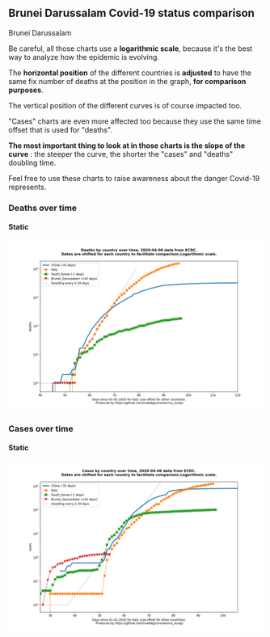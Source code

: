 ## Brunei Darussalam Covid-19 status comparison 

Brunei Darussalam



Be careful, all those charts use a **logarithmic scale**, because it's the best way to analyze how the epidemic is evolving.
 
The **horizontal position** of the different countries is **adjusted** to have the same fix number of deaths at the position in the graph, **for comparison purposes**.

The vertical position of the different curves is of course impacted too.

"Cases" charts are even more affected too because they use the same time offset that is used for "deaths".

**The most important thing to look at in those charts is the slope of the curve** : the steeper the curve, the shorter the "cases" and "deaths" doubling time.

Feel free to use these charts to raise awareness about the danger Covid-19 represents. 


 
### Deaths over time
 
#### Static
![Brunei Darussalam covid-19 deaths static chart](https://raw.githubusercontent.com/madlag/coronavirus_study/master/notebooks/graphs/2020-04-06/countries/Brunei_Darussalam/2020-04-06_Brunei_Darussalam_deaths.png "Brunei Darussalam covid-19 deaths static chart")   

 
### Cases over time
 
#### Static
![Brunei Darussalam covid-19 cases static chart](https://raw.githubusercontent.com/madlag/coronavirus_study/master/notebooks/graphs/2020-04-06/countries/Brunei_Darussalam/2020-04-06_Brunei_Darussalam_cases.png "Brunei Darussalam covid-19 cases static chart")   

